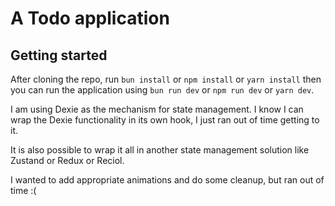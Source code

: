 # A Todo application

## Getting started

After cloning the repo, run `bun install` or `npm install` or `yarn install` then you can run the application using `bun run dev` or `npm run dev` or `yarn dev`.

I am using Dexie as the mechanism for state management.
I know I can wrap the Dexie functionality in its own hook, I just ran out of time getting to it.

It is also possible to wrap it all in another state management solution like Zustand or Redux or Reciol.

I wanted to add appropriate animations and do some cleanup, but ran out of time :(
